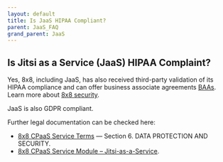 ```yaml
---
layout: default
title: Is JaaS HIPAA Compliant?
parent: JaaS_FAQ
grand_parent: JaaS
---
```


## Is Jitsi as a Service (JaaS) HIPAA Complaint?

Yes, 8x8, including JaaS, has also received third-party validation of its HIPAA compliance and can offer business associate agreements [BAAs](https://www.aptible.com/hipaa/what-is-a-baa/#what-is-a-baa).
Learn more about [8x8 security](https://www.8x8.com/why-8x8/security).

JaaS is also GDPR compliant.

Further legal documentation can be checked here:

* [8x8 CPaaS Service Terms](8x8.com/cpaas-order-terms/cpaas-service-terms) — Section 6. DATA PROTECTION AND SECURITY.
* [8x8 CPaaS Service Module – Jitsi-as-a-Service](8x8.com/cpaas-order-terms/jaas-module).
